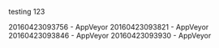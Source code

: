 testing 123

20160423093756 - AppVeyor
20160423093821 - AppVeyor
20160423093846 - AppVeyor
20160423093930 - AppVeyor